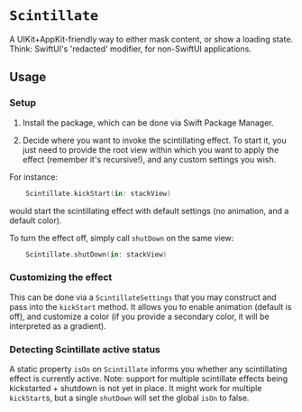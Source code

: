 # ``Scintillate``

A UIKit+AppKit-friendly way to either mask content, or show a loading state. Think: SwiftUI's 'redacted'
modifier, for non-SwiftUI applications.

## Usage

### Setup

1. Install the package, which can be done via Swift Package Manager.

2. Decide where you want to invoke the scintillating effect. To start it, you just need to provide the root
view within which you want to apply the effect (remember it's recursive!), and any custom settings you wish.

For instance:

```swift
    Scintillate.kickStart(in: stackView)
```
would start the scintillating effect with default settings (no animation, and a default color).

To turn the effect off, simply call `shutDown` on the same view:
```swift
    Scintillate.shutDown(in: stackView)
```

### Customizing the effect

This can be done via a ``ScintillateSettings`` that you may construct and pass into the `kickStart` method.
It allows you to enable animation (default is off), and customize a color (if you provide a secondary color, it
will be interpreted as a gradient). 

### Detecting Scintillate active status

A static property `isOn` on `Scintillate` informs you whether any scintillating effect is currently active. 
Note: support for multiple scintillate effects being kickstarted + shutdown is not yet in place. It might 
work for multiple `kickStart`s, but a single `shutDown` will set the global `isOn` to false.
